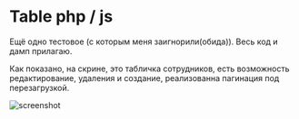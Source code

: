 # Table php / js

Ещё одно тестовое (с которым меня заигнорили(обида)). Весь код и дамп прилагаю.

Как показано, на скрине, это табличка сотрудников, есть возможность редактирование, удаления и создание, реализованна пагинация под перезагрузкой.

![screenshot](https://user-images.githubusercontent.com/91345275/161789801-4f690ea9-99e2-4f1c-9123-c2e612242cdc.PNG)
